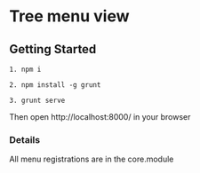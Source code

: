 # Tree menu view

## Getting Started


```
1. npm i

2. npm install -g grunt

3. grunt serve

```

Then open http://localhost:8000/ in your browser


### Details

All menu registrations are in the core.module
